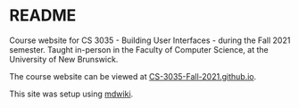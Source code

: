# README

Course website for CS 3035 - Building User Interfaces - during the Fall 2021 semester. Taught in-person in the Faculty of Computer Science, at the University of New Brunswick.

The course website can be viewed at [CS-3035-Fall-2021.github.io](https://CS-3035-Fall-2021.github.io).

This site was setup using [mdwiki](http://dynalon.github.io/mdwiki/).
